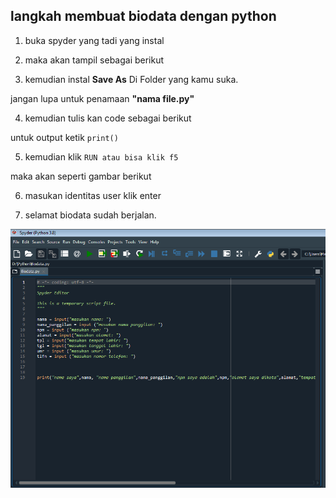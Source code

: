 ## langkah membuat biodata dengan python 
 
1. buka spyder yang tadi yang instal

2. maka akan tampil sebagai berikut

3. kemudian instal **Save As** Di Folder yang kamu suka.

jangan lupa untuk penamaan **"nama file.py"**

4. kemudian tulis kan code sebagai berikut

untuk output ketik `print()`

5. kemudian klik `RUN atau bisa klik f5`

 maka akan seperti gambar berikut
 
6. masukan identitas user klik enter

7. selamat biodata sudah berjalan.


![01.png](/gambar/01.png)
